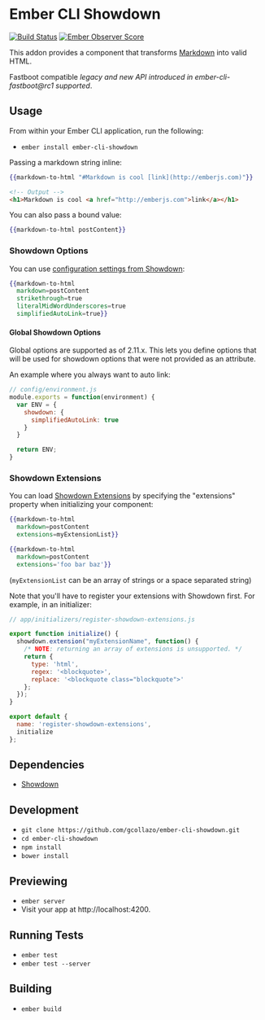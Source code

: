 # Ember CLI Showdown

[![Build Status](https://travis-ci.org/gcollazo/ember-cli-showdown.svg?branch=master)](https://travis-ci.org/gcollazo/ember-cli-showdown) [![Ember Observer Score](http://emberobserver.com/badges/ember-cli-showdown.svg)](http://emberobserver.com/addons/ember-cli-showdown)

This addon provides a component that transforms [Markdown](http://en.wikipedia.org/wiki/Markdown) into valid HTML.

Fastboot compatible _legacy and new API introduced in ember-cli-fastboot@rc1 supported_.

## Usage
From within your Ember CLI application, run the following:

- `ember install ember-cli-showdown`

Passing a markdown string inline:

```handlebars
{{markdown-to-html "#Markdown is cool [link](http://emberjs.com)"}}
```

```html
<!-- Output -->
<h1>Markdown is cool <a href="http://emberjs.com">link</a></h1>
```

You can also pass a bound value:

```handlebars
{{markdown-to-html postContent}}
```

### Showdown Options

You can use [configuration settings from Showdown][showdown-config]:

```handlebars
{{markdown-to-html
  markdown=postContent
  strikethrough=true
  literalMidWordUnderscores=true
  simplifiedAutoLink=true}}
```

[showdown-config]: https://github.com/showdownjs/showdown#valid-options

#### Global Showdown Options

Global options are supported as of 2.11.x.  This lets you define options that will be used
for showdown options that were not provided as an attribute.

An example where you always want to auto link:

```js
// config/environment.js
module.exports = function(environment) {
  var ENV = {
    showdown: {
      simplifiedAutoLink: true
    }
  }

  return ENV;
}
```

### Showdown Extensions

You can load [Showdown Extensions](https://github.com/showdownjs/showdown/wiki/extensions) by specifying the
"extensions" property when initializing your component:

```handlebars
{{markdown-to-html
  markdown=postContent
  extensions=myExtensionList}}
```

```handlebars
{{markdown-to-html
  markdown=postContent
  extensions='foo bar baz'}}
```

(`myExtensionList` can be an array of strings or a space separated string)

Note that you'll have to register your extensions with Showdown first.
For example, in an initializer:

```js
// app/initializers/register-showdown-extensions.js

export function initialize() {
  showdown.extension("myExtensionName", function() {
    /* NOTE: returning an array of extensions is unsupported. */
    return {
      type: 'html',
      regex: '<blockquote>',
      replace: '<blockquote class="blockquote">'
    };
  });
}

export default {
  name: 'register-showdown-extensions',
  initialize
};
```

[showdown-extensions]: https://github.com/showdownjs/showdown/wiki/extensions

## Dependencies
* [Showdown](https://github.com/showdownjs/showdown)

## Development

* `git clone https://github.com/gcollazo/ember-cli-showdown.git`
* `cd ember-cli-showdown`
* `npm install`
* `bower install`

## Previewing

* `ember server`
* Visit your app at http://localhost:4200.

## Running Tests

* `ember test`
* `ember test --server`

## Building

* `ember build`
